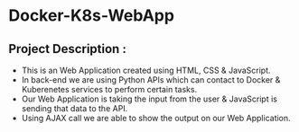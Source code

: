 # Docker-K8s-WebApp
## Project Description :
- This is an Web Application created using HTML, CSS & JavaScript.
- In back-end we are using Python APIs which can contact to Docker & Kuberenetes services to perform certain tasks.
- Our Web Application is taking the input from the user & JavaScript is sending that data to the API.
- Using AJAX call we are able to show the output on our Web Application.
